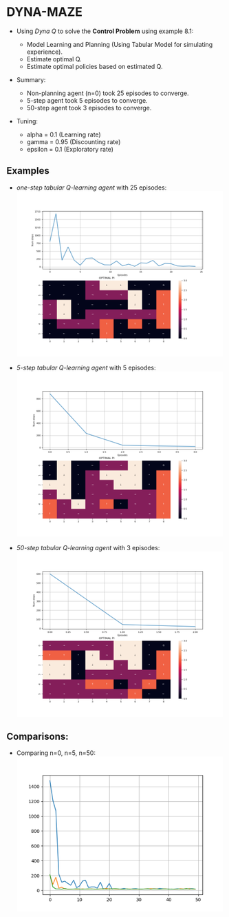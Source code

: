 # DYNA-MAZE
- Using _Dyna Q_ to solve the **Control Problem** using example 8.1:
    - Model Learning and Planning (Using Tabular Model for simulating experience).
    - Estimate optimal Q.
    - Estimate optimal policies based on estimated Q.

- Summary:
    - Non-planning agent (n=0) took 25 episodes to converge.
    - 5-step agent took 5 episodes to converge.
    - 50-step agent took 3 episodes to converge.

- Tuning:
    - alpha = 0.1  (Learning rate)
    - gamma = 0.95  (Discounting rate)
    - epsilon = 0.1  (Exploratory rate)


## Examples
- _one-step tabular Q-learning agent_ with 25 episodes:
![linr](examples/25_eps_0.1_lr_0.95_gamma_0.1_epsilon_0_n_dyna_maze.png)

- _5-step tabular Q-learning agent_ with 5 episodes:
![linr](examples/5_eps_0.1_lr_0.95_gamma_0.1_epsilon_5_n_dyna_maze.png)

- _50-step tabular Q-learning agent_ with 3 episodes:
![linr](examples/3_eps_0.1_lr_0.95_gamma_0.1_epsilon_50_n_dyna_maze.png)


## Comparisons:
- Comparing n=0, n=5, n=50:
![linr](examples/comparisons.png)
